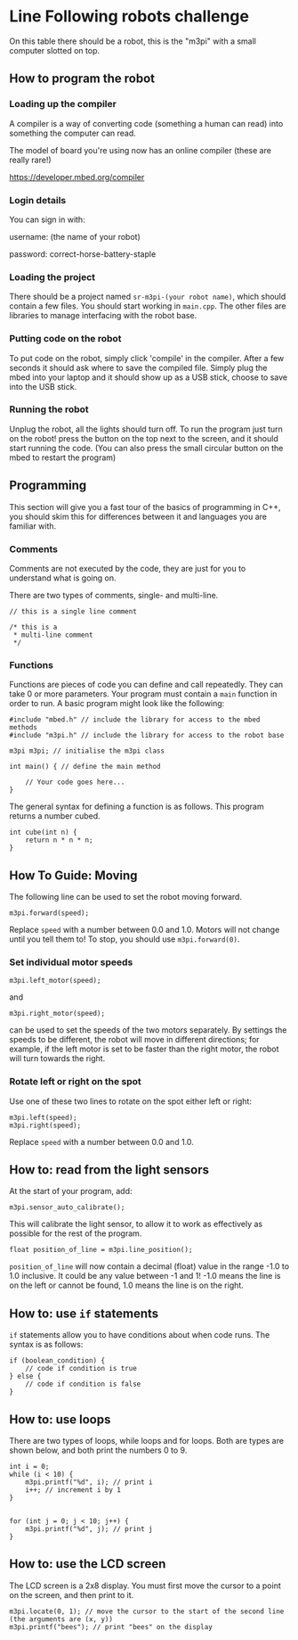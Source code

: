 # Line Following robots challenge

On this table there should be a robot, this is the "m3pi" with a small computer slotted on top.

## How to program the robot

### Loading up the compiler
A compiler is a way of converting code (something a human can read) into something the computer can read.

The model of board you're using now has an online compiler (these are really rare!)

https://developer.mbed.org/compiler

### Login details

You can sign in with:

username: (the name of your robot)

password: correct-horse-battery-staple

### Loading the project

There should be a project named `sr-m3pi-(your robot name)`, which should contain a few files. You should start working in `main.cpp`. The other files are libraries to manage interfacing with the robot base.

### Putting code on the robot

To put code on the robot, simply click 'compile' in the compiler. After a few seconds it should ask where to save the compiled file. Simply plug the mbed into your laptop and it should show up as a USB stick, choose to save into the USB stick. 

### Running the robot

Unplug the robot, all the lights should turn off. To run the program just turn on the robot! press the button on the top next to the screen, and it should start running the code. (You can also press the small circular button on the mbed to restart the program)

## Programming

This section will give you a fast tour of the basics of programming in C++, you should skim this for differences between it and languages you are familiar with.

### Comments 
Comments are not executed by the code, they are just for you to understand what is going on.

There are two types of comments, single- and multi-line. 

    // this is a single line comment

    /* this is a 
     * multi-line comment
     */

### Functions

Functions are pieces of code you can define and call repeatedly. They can take 0 or more
parameters. Your program must contain a `main` function in order to run. A basic program
might look like the following:

    #include "mbed.h" // include the library for access to the mbed methods
    #include "m3pi.h" // include the library for access to the robot base

    m3pi m3pi; // initialise the m3pi class

    int main() { // define the main method
        
        // Your code goes here...
    }

The general syntax for defining a function is as follows. This program returns a number cubed.

    int cube(int n) {
        return n * n * n;
    }


## How To Guide: Moving

The following line can be used to set the robot moving forward.

    m3pi.forward(speed);

Replace `speed` with a number between 0.0 and 1.0. Motors will not change until you tell them to! To stop, you should use `m3pi.forward(0)`.

### Set individual motor speeds

    m3pi.left_motor(speed);

and

    m3pi.right_motor(speed);

can be used to set the speeds of the two motors separately. By settings the speeds to be different, the robot will move in different directions; for example, if the left motor is set to be faster than the right motor, the robot will turn towards the right.

### Rotate left or right on the spot

Use one of these two lines to rotate on the spot either left or right:

    m3pi.left(speed);
    m3pi.right(speed);

Replace `speed` with a number between 0.0 and 1.0.

## How to: read from the light sensors

At the start of your program, add:

    m3pi.sensor_auto_calibrate();

This will calibrate the light sensor, to allow it to work as effectively as possible for
the rest of the program.

    float position_of_line = m3pi.line_position();

`position_of_line` will now contain a decimal (float) value in the range -1.0 to 1.0 inclusive. It could be any value between -1 and 1! -1.0 means the line is on the left or cannot be found, 1.0 means the line is on the right.


## How to: use `if` statements

`if` statements allow you to have conditions about when code runs. The syntax is as follows:

    if (boolean_condition) {
        // code if condition is true
    } else {
        // code if condition is false
    }

## How to: use loops

There are two types of loops, while loops and for loops. Both are types are shown below,
and both print the numbers 0 to 9.

    int i = 0;
    while (i < 10) { 
        m3pi.printf("%d", i); // print i
        i++; // increment i by 1
    } 


    for (int j = 0; j < 10; j++) {
        m3pi.printf("%d", j); // print j
    }

## How to: use the LCD screen

The LCD screen is a 2x8 display. You must first move the cursor to a point on the screen, 
and then print to it.

    m3pi.locate(0, 1); // move the cursor to the start of the second line (the arguments are (x, y))
    m3pi.printf("bees"); // print "bees" on the display